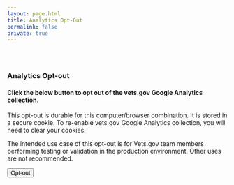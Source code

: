 ```yaml
---
layout: page.html
title: Analytics Opt-Out
permalink: false
private: true
---
```


<!-- Maintenance Page Start -->

<div class="main home" role="main">
  <div class="section main-menu">
    <div class="row">
      <div class="small-12 columns">
        <div style="padding: 2em 0;">
        <h3>Analytics Opt-out</h3>
        <h4>Click the below button to opt out of the vets.gov Google Analytics collection.</h4>
        <p>This opt-out is durable for this computer/browser combination. It is stored in a secure cookie. To re-enable vets.gov Google Analytics collection, you will need to clear your cookies.</p>
        <p>The intended use case of this opt-out is for Vets.gov team members performing testing or validation in the production environment. Other uses are not recommended.</p>
        <button class="usa-button-primary" onClick="window.dataLayer.push({ event: 'analytics-opt-out', 'internal-user': 'true' });">Opt-out</button>
        </div>
      </div>
    </div>
  </div>
</div>

<!-- Maintenance Page End -->
